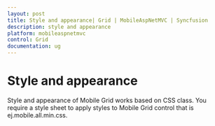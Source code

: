 ```yaml
---
layout: post
title: Style and appearance| Grid | MobileAspNetMVC | Syncfusion
description: style and appearance 
platform: mobileaspnetmvc
control: Grid
documentation: ug
---
```


# Style and appearance 

Style and appearance of Mobile Grid works based on CSS class. You require a style sheet to apply styles to Mobile Grid control that is ej.mobile.all.min.css. 



